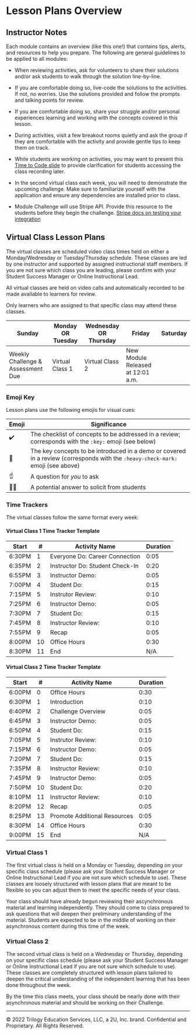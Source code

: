 # Lesson Plans Overview

## Instructor Notes

Each module contains an overview (like this one!) that contains tips, alerts, and resources to help you prepare. The following are general guidelines to be applied to all modules:

- When reviewing activities, ask for volunteers to share their solutions and/or ask students to walk through the solution line-by-line.

- If you are comfortable doing so, live-code the solutions to the activities. If not, no worries. Use the solutions provided and follow the prompts and talking points for review.

- If you are comfortable doing so, share your struggle and/or personal experiences learning and working with the concepts covered in this lesson.

- During activities, visit a few breakout rooms quietly and ask the group if they are comfortable with the activity and provide gentle tips to keep them on track.

- While students are working on activities, you may want to present this [Time to Code slide](https://docs.google.com/presentation/d/1fUrXBMNng_r8NFkm2aGeO5yy4Eo_OQe0RpNjb2Iqqd4/edit?usp=sharing) to provide clarification for students accessing the class recording later.

- In the second virtual class each week, you will need to demonstrate the upcoming challenge. Make sure to familiarize yourself with the application and ensure any dependencies are installed prior to class.

- Module Challenge will use Stripe API.  Provide this resource to the students before they begin the challenge. [Stripe docs on testing your integration](https://stripe.com/docs/testing)

## Virtual Class Lesson Plans

The virtual classes are scheduled video class times held on either a Monday/Wednesday or Tuesday/Thursday schedule. These classes are led by one instructor and supported by assigned instructional staff members. If you are not sure which class you are leading, please confirm with your Student Success Manager or Online Instructional Lead.

All virtual classes are held on video calls and automatically recorded to be made available to learners for review.

Only learners who are assigned to that specific class may attend these classes.

| Sunday        | Monday OR Tuesday             | Wednesday OR Thursday    | Friday                         |  Saturday|
|---            |---                            |---                       |---                             |---       |
| Weekly Challenge & Assessment Due | Virtual Class 1   | Virtual Class 2 | New Module Released at 12:01 a.m. |          |

### Emoji Key

Lesson plans use the following emojis for visual cues: 

| Emoji     | Significance          |
| ---       | ---                   |
| ✔️         | The checklist of concepts to be addressed in a review; corresponds with the `:key:` emoji (see below) |
| 🔑         | The key concepts to be introduced in a demo or covered in a review (corresponds with the `:heavy-check-mark:` emoji (see above)|
| ☝️         | A question for _you_ to ask             |
| 🙋‍♀️        | A potential answer to solicit from students |


### Time Trackers

The virtual classes follow the same format every week:

#### Virtual Class 1 Time Tracker Template

| Start  | #   | Activity Name                   | Duration |
| ------ | --- | ------------------------------  | -------- |
| 6:30PM | 1   | Everyone Do: Career Connection  | 0:05     |
| 6:35PM | 2   | Instructor Do: Student Check-In | 0:20     |
| 6:55PM | 3   | Instructor Demo:                | 0:05     |
| 7:00PM | 4   | Student Do:                     | 0:15     |
| 7:15PM | 5   | Instrutor Review:               | 0:10     |
| 7:25PM | 6   | Instructor Demo:                | 0:05     |
| 7:30PM | 7   | Student Do:                     | 0:15     |
| 7:45PM | 8   | Instructor Review:              | 0:10     |
| 7:55PM | 9   | Recap                           | 0:05     |
| 8:00PM | 10  | Office Hours                    | 0:30     |
| 8:30PM | 11  | End                             | N/A      |

#### Virtual Class 2 Time Tracker Template

| Start  | #   | Activity Name                | Duration |
| ------ | --- | ---------------------------- | -------- |
| 6:00PM | 0   | Office Hours                 | 0:30     |
| 6:30PM | 1   | Introduction                 | 0:10     |
| 6:40PM | 2   | Challenge Overview           | 0:05     |
| 6:45PM | 3   | Instructor Demo:             | 0:05     |
| 6:50PM | 4   | Student Do:                  | 0:15     |
| 7:05PM | 5   | Instrutor Review:            | 0:10     |
| 7:15PM | 6   | Instructor Demo:             | 0:05     |
| 7:20PM | 7   | Student Do:                  | 0:15     |
| 7:35PM | 8   | Instructor Review:           | 0:10     |
| 7:45PM | 9   | Instructor Demo:             | 0:05     |
| 7:50PM | 10  | Student Do:                  | 0:20     |
| 8:10PM | 11  | Instructor Review:           | 0:10     |
| 8:20PM | 12  | Recap                        | 0:05     |
| 8:25PM | 13  | Promote Additional Resources | 0:05     |
| 8:30PM | 14  | Office Hours                 | 0:30     |
| 9:00PM | 15  | End                          | N/A      |


### Virtual Class 1

The first virtual class is held on a Monday or Tuesday, depending on your specific class schedule (please ask your Student Success Manager or Online Instructional Lead if you are not sure which schedule to use). These classes are loosely structured with lesson plans that are meant to be flexible so you can adjust them to meet the specific needs of your class.

Your class should have already begun reviewing their ascynchronous material and learning independently. They should come to class prepared to ask questions that will deepen their preliminary understanding of the material. Students are expected to be in the middle of working on their asynchronous content during this time of the week.


### Virtual Class 2

The second virtual class is held on a Wednesday or Thursday, depending on your specific class schedule (please ask your Student Success Manager or Online Instructional Lead if you are not sure which schedule to use). These classes are completely structured with lesson plans tailored to deepen the critical understanding of the independent learning that has been done throughout the week.

By the time this class meets, your class should be nearly done with their asynchronous material and should be working on their Challenge.

---
© 2022 Trilogy Education Services, LLC, a 2U, Inc. brand. Confidential and Proprietary. All Rights Reserved.
